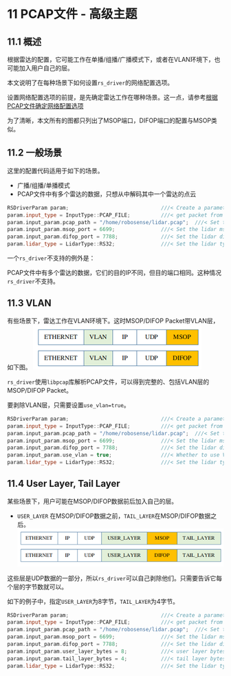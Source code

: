 # 11 **PCAP文件 - 高级主题**



## 11.1 概述

根据雷达的配置，它可能工作在单播/组播/广播模式下，或者在VLAN环境下，也可能加入用户自己的层。

本文说明了在每种场景下如何设置`rs_driver`的网络配置选项。

设置网络配置选项的前提，是先确定雷达工作在哪种场景。这一点，请参考[根据PCAP文件确定网络配置选项](./12_how_to_configure_by_pcap_file_CN.md)

为了清晰，本文所有的图都只列出了MSOP端口，DIFOP端口的配置与MSOP类似。



## 11.2 一般场景

这里的配置代码适用于如下的场景。
+ 广播/组播/单播模式
+ PCAP文件中有多个雷达的数据，只想从中解码其中一个雷达的点云

```c++
RSDriverParam param;                              ///< Create a parameter object
param.input_type = InputType::PCAP_FILE;          ///< get packet from online lidar
param.input_param.pcap_path = "/home/robosense/lidar.pcap";  ///< Set the pcap file path
param.input_param.msop_port = 6699;               ///< Set the lidar msop port number, the default is 6699
param.input_param.difop_port = 7788;              ///< Set the lidar difop port number, the default is 7788
param.lidar_type = LidarType::RS32;               ///< Set the lidar type.
```

一个`rs_driver`不支持的例外是：

PCAP文件中有多个雷达的数据，它们的目的IP不同，但目的端口相同。这种情况`rs_driver`不支持。



## 11.3 VLAN

有些场景下，雷达工作在VLAN环境下。这时MSOP/DIFOP Packet带VLAN层，如下图。
![](./img/09_06_vlan_layer.png)

`rs_driver`使用`libpcap`库解析PCAP文件，可以得到完整的、包括VLAN层的MSOP/DIFOP Packet。

要剥除VLAN层，只需要设置`use_vlan=true`。

```c++
RSDriverParam param;                              ///< Create a parameter object
param.input_type = InputType::PCAP_FILE;          ///< get packet from online lidar
param.input_param.pcap_path = "/home/robosense/lidar.pcap";  ///< Set the pcap file path
param.input_param.msop_port = 6699;               ///< Set the lidar msop port number, the default is 6699
param.input_param.difop_port = 7788;              ///< Set the lidar difop port number, the default is 7788
param.input_param.use_vlan = true;                ///< Whether to use VLAN layer.
param.lidar_type = LidarType::RS32;               ///< Set the lidar type.
```



## 11.4 User Layer, Tail Layer 

某些场景下，用户可能在MSOP/DIFOP数据前后加入自己的层。
+ `USER_LAYER` 在MSOP/DIFOP数据之前，`TAIL_LAYER`在MSOP/DIFOP数据之后。
![](./img/09_08_user_layer.png)

这些层是UDP数据的一部分，所以`rs_driver`可以自己剥除他们。只需要告诉它每个层的字节数就可以。

如下的例子中，指定`USER_LAYER`为8字节，`TAIL_LAYER`为4字节。

```c++
RSDriverParam param;                              ///< Create a parameter object
param.input_type = InputType::PCAP_FILE;          ///< get packet from online lidar
param.input_param.pcap_path = "/home/robosense/lidar.pcap";  ///< Set the pcap file path
param.input_param.msop_port = 6699;               ///< Set the lidar msop port number, the default is 6699
param.input_param.difop_port = 7788;              ///< Set the lidar difop port number, the default is 7788
param.input_param.user_layer_bytes = 8;           ///< user layer bytes. there is no user layer if it is 0
param.input_param.tail_layer_bytes = 4;           ///< tail layer bytes. there is no user layer if it is 0
param.lidar_type = LidarType::RS32;               ///< Set the lidar type.
```















